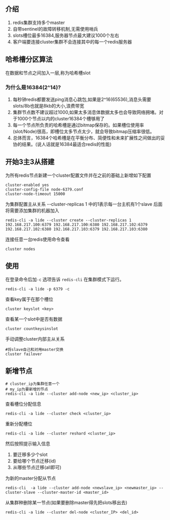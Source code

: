 ## 介绍

1. redis集群支持多个master
2. 自带sentinel的故障转移机制,无需使用哨兵
3. slots槽位最多16384,服务器节点最大建议1000个左右
4. 客户端要连接cluster集群不会连接其中的每一个redis服务器

## 哈希槽分区算法

在数据和节点之间加入一层,称为哈希槽slot

### 为什么是16384(2^14)?

1. 每秒钟redis都要发送ping消息心跳包,如果是2^16(65536),消息头需要slots/8b也就是8kb的大小,浪费带宽
2. 集群节点数不建议超过1000,如果太多消息体数据太多也会导致网络拥堵。对于1000个节点以内的cluster16384个槽够用了
3. 每一个节点所负责的哈希槽是通过bitmap保存的。如果槽位使用率(slot/Node)很高，即槽位太多节点太少，就会导致bitmap压缩率很低。
4. 总体而言，16384个哈希槽是在平衡分布、简便性和未来扩展性之间做出的妥协的结果。(说人话就是16384最适合redis的性能)

## 开始3主3从搭建

为所有redis节点新建一个cluster配置文件并在之前的基础上新增如下配置

```
cluster-enabled yes
cluster-config-file node-6379.conf
cluster-node-timeout 15000
```

为集群配置主从关系 
--cluster-replicas 1 中的1表示每一台主机有1个slave
后面将需要添加集群的机器加入

```
redis-cli -a lide --cluster create --cluster-replicas 1 192.168.217.100:6379 192.168.217.100:6380 192.168.217.102:6379 192.168.217.102:6380 192.168.217.103:6379 192.168.217.103:6380
```

连接任意一台redis使用命令查看

```
cluster nodes
```

## 使用

在登录命令后加`-c` 选项告诉 `redis-cli` 在集群模式下运行。

```
redis-cli -a lide -p 6379 -c
```

查看key属于在那个槽位

```
cluster keyslot <key>
```

查看某一个slot中是否有数据

```
cluster countkeysinslot
```

手动调整cluster内部主从关系

```
#将slave自己和对用master交换
cluster failover
```

## 新增节点

```
# cluster_ip为集群任意一个
# my_ip为要新增的节点
redis-cli -a lide --cluster add-node <new_ip> <cluster_ip>
```

查看槽位分配信息

```
redis-cli -a lide --cluster check <cluster_ip>
```

重新分配槽位

```
redis-cli -a lide --cluster reshard <cluster_ip>
```

然后按照提示输入信息
1. 要迁移多少个slot
2. 要给哪个节点迁移(id)
3. 从哪些节点迁移(all即可)

为新的master分配从节点

```
redis-cli  -a lide --cluster add-node <newslave_ip> <newmaster_ip> --cluster-slave --cluster-master-id <master_id>
```

从集群种删除某一节点(如果要删除master得先把slots移出去)

```
redis-cli -a lide --cluster del-node <cluster_IP> <del_id>
```

